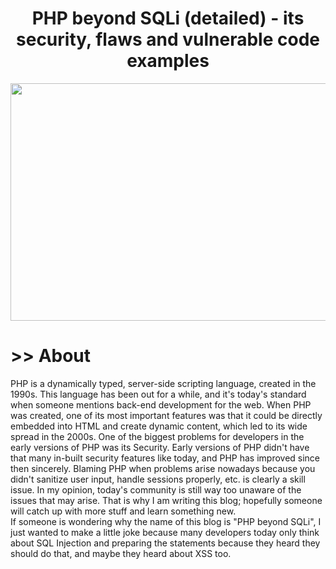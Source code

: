 # <center>PHP beyond SQLi (detailed) - its security, flaws and vulnerable code examples</center>
<img src="https://github.com/KiraReys/blog/assets/44244085/7a2226e3-78a6-4209-b32a-2aaf1705dad7" width=1000 height=380>

# >> About
PHP is a dynamically typed, server-side scripting language, created in the 1990s. This language has been out for a while, and it's today's standard when someone mentions back-end development for the web.
When PHP was created, one of its most important features was that it could be directly embedded into HTML and create dynamic content, which led to its wide spread in the 2000s. One of the biggest problems for developers
in the early versions of PHP was its Security. Early versions of PHP didn't have that many in-built security features like today, and PHP has improved since then sincerely. Blaming PHP when problems arise nowadays because you didn't sanitize user input, handle sessions properly, etc. is clearly a skill issue. In my opinion, today's community is still way too unaware of the issues that may arise. That is why I am writing this blog; hopefully someone will catch up with more stuff and learn something new. <br>
If someone is wondering why the name of this blog is "PHP beyond SQLi", I just wanted to make a little joke because many developers today only think about SQL Injection and preparing the statements because they heard they should do that, and maybe they heard about XSS too.
